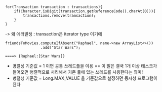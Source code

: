 ```

for(Transaction transaction : transactions){
    if(Character.isDigit(transaction.getReferenceCode().charAt(0))){
        transactions.remove(transaction);
    }
} 
```

-> 왜 에러발생 : transaction은 iterator type 이기에

```
friendsToMovies.computeIfAbsent("Raphael", name->new ArrayList<>())
                .add("Star Wars");
                
====> {Raphael:[Star Wars]}
```

- 병렬성 기준값 = 1 이면 공통 쓰레드풀을 이용 == 이 말은 결국 1개 이상 태스크가 들어오면 병렬적으로 처리해서 기존 풀에 있는 쓰레드를 사용한다는 의미!
- 병렬성 기준값 = Long.MAX_VALUE 을 기준값으로 설정하면 동시성 프로그램이 된다

